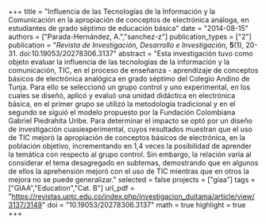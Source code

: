 +++
title = "Influencia de las Tecnologías de la Información y la Comunicación en la apropiación de conceptos de electrónica análoga, en estudiantes de grado séptimo de educación básica"
date = "2014-08-15"
authors = ["Parada-Hernández, A.","sanchez-z"]
publication_types = ["2"]
publication = "*Revista de Investigación, Desarrollo e Investigación*, **5**(1), 20-31. doi:10.19053/20278306.3137"
abstract = "Esta investigación tuvo como objeto evaluar la influencia de las tecnologías de la información y la comunicación, TIC, en el proceso de enseñanza - aprendizaje de conceptos básicos de electrónica analógica en grado séptimo del Colegio Andino de Tunja. Para ello se seleccionó un grupo control y uno experimental, en los cuales se diseñó, aplicó y evaluó una unidad didáctica en electrónica básica, en el primer grupo se utilizó la metodología tradicional y en el segundo se siguió el modelo propuesto por la Fundación Colombiana Gabriel Piedrahita Uribe. Para determinar el impacto se optó por un diseño de investigación cuasiexperimental, cuyos resultados muestran que el uso de TIC mejoró la apropiación de conceptos básicos de electrónica, en la población objetivo, incrementando en 1,4 veces la posibilidad de aprender la temática con respecto al grupo control. Sin embargo, la relación varía al considerar el tema desagregado en subtemas, demostrando que en algunos de ellos la aprehensión mejoró con el uso de TIC mientras que en otros la mejora no se puede generalizar."
selected = false
projects = ["giaa"]
tags = ["GIAA","Education","Cat. B"]
url_pdf = "https://revistas.uptc.edu.co/index.php/investigacion_duitama/article/view/3137/3149"
doi = "10.19053/20278306.3137"
math = true
highlight = true
+++
